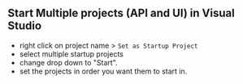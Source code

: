 ## Start Multiple projects (API and UI) in Visual Studio
- right click on project name > ```Set as Startup Project```
- select multiple startup projects
- change drop down to "Start".
- set the projects in order you want them to start in.
